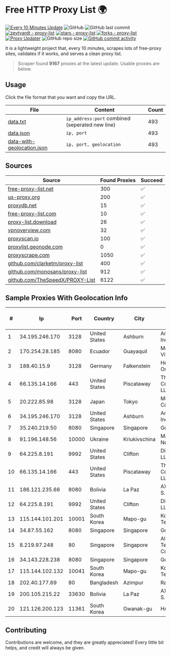 
# Free HTTP Proxy List 🌍

[![Every 10 Minutes Update](https://github.com/mertguvencli/http-proxy-list/actions/workflows/main.yml/badge.svg?branch=main)](https://github.com/mertguvencli/http-proxy-list/actions/workflows/main.yml)
![GitHub](https://img.shields.io/github/license/mertguvencli/http-proxy-list)
![GitHub last commit](https://img.shields.io/github/last-commit/mertguvencli/http-proxy-list)
[![zevtyardt - proxy-list](https://img.shields.io/static/v1?label=zevtyardt&message=proxy-list&color=blue&logo=github)](https://github.com/zevtyardt/proxy-list "Go to GitHub repo")
[![stars - proxy-list](https://img.shields.io/github/stars/zevtyardt/proxy-list?style=social)](https://github.com/zevtyardt/proxy-list)
[![forks - proxy-list](https://img.shields.io/github/forks/zevtyardt/proxy-list?style=social)](https://github.com/zevtyardt/proxy-list)
[![Proxy Updater](https://github.com/zevtyardt/proxy-list/workflows/Proxy%20Updater/badge.svg)](https://github.com/zevtyardt/proxy-list/actions?query=workflow:"Proxy+Updater")
![GitHub repo size](https://img.shields.io/github/repo-size/zevtyardt/proxy-list)
[![GitHub commit activity](https://img.shields.io/github/commit-activity/m/zevtyardt/proxy-list?logo=commits)](https://github.com/zevtyardt/proxy-list/commits/main)

It is a lightweight project that, every 10 minutes, scrapes lots of free-proxy sites, validates if it works, and serves a clean proxy list.

> Scraper found **9167** proxies at the latest update. Usable proxies are below.

## Usage

Click the file format that you want and copy the URL.

|File|Content|Count|
|----|-------|-----|
|[data.txt](https://raw.githubusercontent.com/mertguvencli/http-proxy-list/main/proxy-list/data.txt)|`ip_address:port` combined (seperated new line)|493|
|[data.json](https://raw.githubusercontent.com/mertguvencli/http-proxy-list/main/proxy-list/data.json)|`ip, port`|493|
|[data-with-geolocation.json](https://raw.githubusercontent.com/mertguvencli/http-proxy-list/main/proxy-list/data-with-geolocation.json)|`ip, port, geolocation`|493|

## Sources

|Source|Found Proxies|Succeed|
|------|-------------|-------|
|[free-proxy-list.net](https://free-proxy-list.net)|300|✅|
|[us-proxy.org](https://www.us-proxy.org)|200|✅|
|[proxydb.net](http://proxydb.net)|15|✅|
|[free-proxy-list.com](https://free-proxy-list.com/?page=&port=&type%5B%5D=http&type%5B%5D=https&up_time=0&search=Search)|10|✅|
|[proxy-list.download](https://www.proxy-list.download/HTTP)|26|✅|
|[vpnoverview.com](https://vpnoverview.com/privacy/anonymous-browsing/free-proxy-servers)|32|✅|
|[proxyscan.io](https://www.proxyscan.io)|100|✅|
|[proxylist.geonode.com](https://proxylist.geonode.com/api/proxy-list?limit=300&page=1&sort_by=lastChecked&sort_type=desc&protocols=http,https)|0|✅|
|[proxyscrape.com](https://api.proxyscrape.com/v2/?request=displayproxies&protocol=http&timeout=10000&country=all&ssl=all&anonymity=all)|1050|✅|
|[github.com/clarketm/proxy-list](https://raw.githubusercontent.com/clarketm/proxy-list/master/proxy-list-raw.txt)|400|✅|
|[github.com/monosans/proxy-list](https://raw.githubusercontent.com/monosans/proxy-list/main/proxies/http.txt)|912|✅|
|[github.com/TheSpeedX/PROXY-List](https://raw.githubusercontent.com/TheSpeedX/PROXY-List/master/http.txt)|6122|✅|


## Sample Proxies With Geolocation Info

|#|Ip|Port|Country|City|Internet Service Provider|
|-|--|----|-------|----|-------------------------|
|1|34.195.246.170|3128|United States|Ashburn|Amazon.com, Inc.|
|2|170.254.28.185|8080|Ecuador|Guayaquil|María Teresa Vivar|
|3|188.40.15.9|3128|Germany|Falkenstein|Hetzner Online GmbH|
|4|66.135.14.166|443|United States|Piscataway|The Constant Company, LLC|
|5|20.222.85.98|3128|Japan|Tokyo|Microsoft Corporation|
|6|34.195.246.170|3128|United States|Ashburn|Amazon.com, Inc.|
|7|35.240.219.50|8080|Singapore|Singapore|Google LLC|
|8|91.196.148.56|10000|Ukraine|Kriukivschina|Maximum-Net LLC|
|9|64.225.8.191|9992|United States|Clifton|DigitalOcean, LLC|
|10|66.135.14.166|443|United States|Piscataway|The Constant Company, LLC|
|11|186.121.235.66|8080|Bolivia|La Paz|AXS Bolivia S. A.|
|12|64.225.8.191|9992|United States|Clifton|DigitalOcean, LLC|
|13|115.144.101.201|10001|South Korea|Mapo-gu|Korea Telecom|
|14|34.87.55.162|8080|Singapore|Singapore|Google LLC|
|15|8.219.97.248|80|Singapore|Singapore|Alibaba (US) Technology Co., Ltd.|
|16|34.143.228.238|8080|Singapore|Singapore|Google LLC|
|17|115.144.102.132|10041|South Korea|Mapo-gu|Korea Telecom|
|18|202.40.177.69|80|Bangladesh|Azimpur|Ranks ITT|
|19|200.105.215.22|33630|Bolivia|La Paz|AXS Bolivia S. A.|
|20|121.126.200.123|11361|South Korea|Gwanak-gu|HAIonNet|



## Contributing

Contributions are welcome, and they are greatly appreciated! Every
little bit helps, and credit will always be given.

